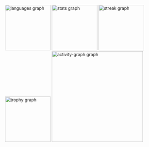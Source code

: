 <div align="left">
  <img src="https://github-readme-stats.vercel.app/api/top-langs?username=ShogunZeusEx&locale=pt-br&hide_title=false&layout=compact&card_width=320&langs_count=5&theme=shades-of-purple&hide_border=false&order=2" height="150" alt="languages graph"  />
  <img src="https://github-readme-stats.vercel.app/api?username=ShogunZeusEx&hide_title=false&hide_rank=false&show_icons=true&include_all_commits=true&count_private=true&disable_animations=false&theme=blueberry&locale=pt-br&hide_border=false&order=1" height="150" alt="stats graph"  />
  <img src="https://streak-stats.demolab.com?user=ShogunZeusEx&locale=pt-br&mode=daily&theme=dracula&hide_border=false&border_radius=5&order=3" height="150" alt="streak graph"  />
  <img src="https://github-profile-trophy.vercel.app?username=ShogunZeusEx&theme=discord&column=-1&row=1&margin-w=8&margin-h=8&no-bg=false&no-frame=false&order=4" height="150" alt="trophy graph"  />
  <img src="https://github-readme-activity-graph.vercel.app/graph?username=ShogunZeusEx&radius=16&theme=github-dark-dimmed&area=true&order=5" height="300" alt="activity-graph graph"  />
</div>

###
